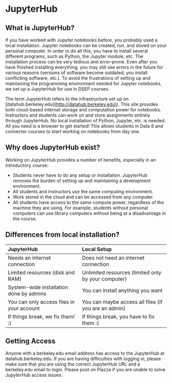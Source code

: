 # JupyterHub

## What is JupyterHub?

If you have worked with Jupyter notebooks before, you probably used a local installation. Jupyter notebooks can be created, run, and stored on your personal computer. In order to do all this, you have to install several different programs, such as Python, the Jupyter module, etc. The installation process can be very tedious and error-prone. Even after you have finished installing everything, you may still see errors in the future for various reasons \(versions of software become outdated, you install conflicting software, etc.\). To avoid the frustrations of setting up and maintaining the programming environment needed for Jupyter notebooks, we set up a JupyterHub for use in DSEP courses. 

The term JupyterHub refers to the infrastructure set up on [datahub.berkeley.edu](http://datahub.berkeley.edu\). This site provides both cloud-based internet storage and computation power for notebooks. Instructors and students can work on and store assignments entirely through JupyterHub. No local installation of Python, Jupyter, etc. is needed. All you need is a browser to get started! This allows students in Data 8 and connector courses to start working on notebooks from day one. 

## Why does JupyterHub exist?

Working on JupyterHub provides a number of benefits, especially in an introductory course:

* Students never have to do any setup or installation. JupyterHub removes the burden of setting up and maintaining a development environment.
* All students and instructors use the same computing environment.
* Work stored in the cloud and can be accessed from any computer. 
* All students have access to the same compute power, regardless of the machine they are using. For example, students without personal computers can use library computers without being at a disadvantage in the course. 

## Differences from local installation?

| **JupyterHub** | **Local Setup** |
| :--- | :--- |
| Needs an internet connection | Does not need an internet connection |
| Limited resources \(disk and RAM\) | Unlimited resources \(limited only by your computer\) |
| System-wide installation done by admins | You can install anything you want  |
| You can only access files in your account | You can maybe access all files \(if you are an admin\) |
| If things break, we fix them! :\) | If things break, you have to fix them :\( |

## Getting Access

Anyone with a berkeley.edu email address has access to the JupyterHub at datahub.berkeley.edu. If you are having difficulties with logging in, please make sure that you are using the correct JupyterHub URL and a berkeley.edu email to login. Please post on Piazza if you are unable to solve JupyterHub access issues.

